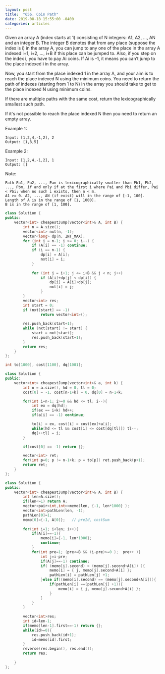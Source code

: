 ```yaml
---
layout: post
title:  "656. Coin Path"
date: 2019-08-18 15:55:00 -0400
categories: articles
---
```

Given an array A (index starts at 1) consisting of N integers: A1, A2, ..., AN and an integer B. The integer B denotes that from any place (suppose the index is i) in the array A, you can jump to any one of the place in the array A indexed i+1, i+2, …, i+B if this place can be jumped to. Also, if you step on the index i, you have to pay Ai coins. If Ai is -1, it means you can’t jump to the place indexed i in the array.

Now, you start from the place indexed 1 in the array A, and your aim is to reach the place indexed N using the minimum coins. You need to return the path of indexes (starting from 1 to N) in the array you should take to get to the place indexed N using minimum coins.

If there are multiple paths with the same cost, return the lexicographically smallest such path.

If it's not possible to reach the place indexed N then you need to return an empty array.

Example 1:
```
Input: [1,2,4,-1,2], 2
Output: [1,3,5]
```
Example 2:
```
Input: [1,2,4,-1,2], 1
Output: []
```
Note:
```
Path Pa1, Pa2, ..., Pan is lexicographically smaller than Pb1, Pb2, ..., Pbm, if and only if at the first i where Pai and Pbi differ, Pai < Pbi; when no such i exists, then n < m.
A1 >= 0. A2, ..., AN (if exist) will in the range of [-1, 100].
Length of A is in the range of [1, 1000].
B is in the range of [1, 100].
```
```c++
class Solution {
public:
    vector<int> cheapestJump(vector<int>& A, int B) {
        int n = A.size();
        vector<int> nxt(n, -1);
        vector<long> dp(n, INT_MAX);
        for (int i = n-1; i >= 0; i--) {
            if (A[i] == -1) continue;
            if (i == n-1) {
                dp[i] = A[i];
                nxt[i] = i;
            }
            
            for (int j = i+1; j <= i+B && j < n; j++)
                if (A[i]+dp[j] < dp[i]) {
                    dp[i] = A[i]+dp[j];
                    nxt[i] = j;
                }
        }
        vector<int> res;
        int start = 0;
        if (nxt[start] == -1)
                return vector<int>();
        
        res.push_back(start+1);
        while (nxt[start] != start) {
            start = nxt[start];
            res.push_back(start+1);
        }
        return res;
    }
};
```
```c++
int to[1000], cost[1100], dq[1001];

class Solution {
public:
    vector<int> cheapestJump(vector<int>& a, int k) {
        int n = a.size(), hd = 0, tl = 0;
        cost[0] = -1, cost[n-1+k] = 0, dq[0] = n-1+k;

        for(int i=n-1; i>=0 && hd <= tl; i--){
            int ex = dq[hd];
            if(ex == i+k) hd++;
            if(a[i] == -1) continue;

            to[i] = ex, cost[i] = cost[ex]+a[i];
            while(hd <= tl && cost[i] <= cost[dq[tl]]) tl--;
            dq[++tl] = i;
        }

        if(cost[0] == -1) return {};

        vector<int> ret;
        for(int p=0; p != n-1+k; p = to[p]) ret.push_back(p+1);
        return ret;
    }
};
```
```c++
class Solution {
public:
    vector<int> cheapestJump(vector<int>& A, int B) {
        int len=A.size();
        if(len<=1) return A;
        vector<pair<int,int>>memo(len, {-1, len*1000} );
        vector<int>pathLen(len, -1);
        pathLen[0]=1;
        memo[0]={-1, A[0]};   // preId, costSum 
        
        for(int i=1; i<len; i++){
            if(A[i]==-1){
                memo[i]={-1, len*1000};
                continue;
            }
            for(int pre=1; (pre<=B && (i-pre)>=0 );  pre++ ){
                int j=i-pre;
                if(A[j]==-1) continue; 
                if( (memo[i].second) > (memo[j].second+A[i]) ){
                    memo[i] = { j, memo[j].second+A[i] };
                    pathLen[i] = pathLen[j] +1;
                }else if((memo[i].second) == (memo[j].second+A[i])){
                    if(pathLen[i] ==(pathLen[j] +1)){
                        memo[i] = { j, memo[j].second+A[i] };
                    }
                }
            }
        }
        
        vector<int>res; 
        int id=len-1;
        if(memo[len-1].first==-1) return {};
        while(id>=0){
            res.push_back(id+1);
            id=memo[id].first;
        }
        reverse(res.begin(), res.end());
        return res; 
        
    }
};
```